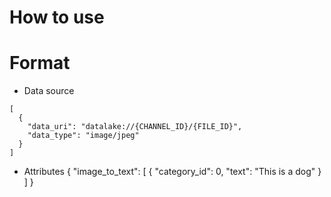 # How to use

# Format

- Data source
```
[
  {
    "data_uri": "datalake://{CHANNEL_ID}/{FILE_ID}",
    "data_type": "image/jpeg"
  }
]
```

- Attributes
{
  "image_to_text": [
    {
      "category_id": 0,
      "text": "This is a dog"
    }
  ]
}
```
